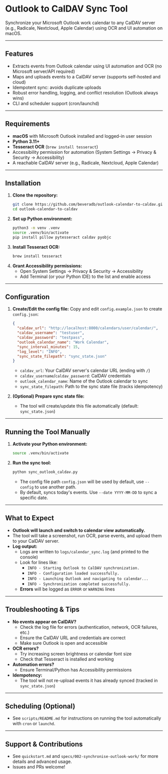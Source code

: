 # Outlook to CalDAV Sync Tool

Synchronize your Microsoft Outlook work calendar to any CalDAV server (e.g., Radicale, Nextcloud, Apple Calendar) using OCR and UI automation on macOS.

---

## Features
- Extracts events from Outlook calendar using UI automation and OCR (no Microsoft server/API required)
- Maps and uploads events to a CalDAV server (supports self-hosted and cloud)
- Idempotent sync: avoids duplicate uploads
- Robust error handling, logging, and conflict resolution (Outlook always wins)
- CLI and scheduler support (cron/launchd)

---

## Requirements
- **macOS** with Microsoft Outlook installed and logged-in user session
- **Python 3.11+**
- **Tesseract OCR** (`brew install tesseract`)
- Accessibility permission for automation (System Settings → Privacy & Security → Accessibility)
- A reachable CalDAV server (e.g., Radicale, Nextcloud, Apple Calendar)

---

## Installation
1. **Clone the repository:**
   ```sh
   git clone https://github.com/beveradb/outlook-calendar-to-caldav.git
   cd outlook-calendar-to-caldav
   ```
2. **Set up Python environment:**
   ```sh
   python3 -m venv .venv
   source .venv/bin/activate
   pip install pillow pytesseract caldav pyobjc
   ```
3. **Install Tesseract OCR:**
   ```sh
   brew install tesseract
   ```
4. **Grant Accessibility permissions:**
   - Open System Settings → Privacy & Security → Accessibility
   - Add Terminal (or your Python IDE) to the list and enable access

---

## Configuration
1. **Create/Edit the config file:**
   Copy and edit `config.example.json` to create `config.json`:
   ```json
   {
     "caldav_url": "http://localhost:8000/calendars/user/calendar/",
     "caldav_username": "testuser",
     "caldav_password": "testpass",
     "outlook_calendar_name": "Work Calendar",
     "sync_interval_minutes": 15,
     "log_level": "INFO",
     "sync_state_filepath": "sync_state.json"
   }
   ```
   - `caldav_url`: Your CalDAV server's calendar URL (ending with `/`)
   - `caldav_username`/`caldav_password`: CalDAV credentials
   - `outlook_calendar_name`: Name of the Outlook calendar to sync
   - `sync_state_filepath`: Path to the sync state file (tracks idempotency)

2. **(Optional) Prepare sync state file:**
   - The tool will create/update this file automatically (default: `sync_state.json`)

---

## Running the Tool Manually
1. **Activate your Python environment:**
   ```sh
   source .venv/bin/activate
   ```
2. **Run the sync tool:**
   ```sh
   python sync_outlook_caldav.py
   ```
   - The config file path `config.json` will be used by default, use `--config` to use another path.
   - By default, syncs today's events. Use `--date YYYY-MM-DD` to sync a specific date.

---

## What to Expect
- **Outlook will launch and switch to calendar view automatically.**
- The tool will take a screenshot, run OCR, parse events, and upload them to your CalDAV server.
- **Log output:**
  - Logs are written to `logs/calendar_sync.log` (and printed to the console)
  - Look for lines like:
    - `INFO - Starting Outlook to CalDAV synchronization.`
    - `INFO - Configuration loaded successfully.`
    - `INFO - Launching Outlook and navigating to calendar...`
    - `INFO - Synchronization completed successfully.`
  - **Errors** will be logged as `ERROR` or `WARNING` lines

---

## Troubleshooting & Tips
- **No events appear on CalDAV?**
  - Check the log file for errors (authentication, network, OCR failures, etc.)
  - Ensure the CalDAV URL and credentials are correct
  - Make sure Outlook is open and accessible
- **OCR errors?**
  - Try increasing screen brightness or calendar font size
  - Check that Tesseract is installed and working
- **Automation errors?**
  - Ensure Terminal/Python has Accessibility permissions
- **Idempotency:**
  - The tool will not re-upload events it has already synced (tracked in `sync_state.json`)

---

## Scheduling (Optional)
- See `scripts/README.md` for instructions on running the tool automatically with `cron` or `launchd`.

---

## Support & Contributions
- See `quickstart.md` and `specs/002-synchronise-outlook-work/` for more details and advanced usage.
- Issues and PRs welcome!
